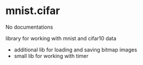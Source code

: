 # mnist.cifar
No documentations  

library for working with mnist and cifar10 data  
+ additional lib for loading and saving bitmap images
+ small lib for working with timer
